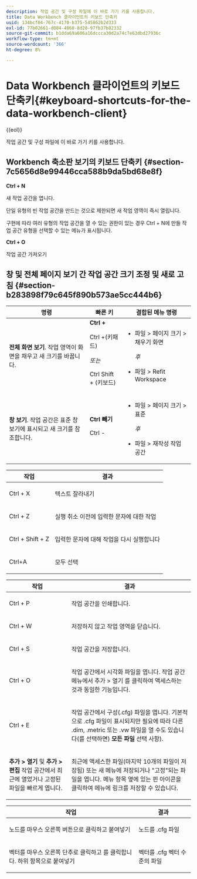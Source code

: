 ```yaml
---
description: 작업 공간 및 구성 파일에 이 바로 가기 키를 사용합니다.
title: Data Workbench 클라이언트의 키보드 단축키
uuid: 134bcf04-767c-4170-b375-545862b2d333
exl-id: 77b02661-d084-4860-8d28-97fb37b82332
source-git-commit: b1dda69a606a16dccca30d2a74c7e63dbd27936c
workflow-type: tm+mt
source-wordcount: '366'
ht-degree: 8%

---
```


# Data Workbench 클라이언트의 키보드 단축키{#keyboard-shortcuts-for-the-data-workbench-client}

{{eol}}

작업 공간 및 구성 파일에 이 바로 가기 키를 사용합니다.

## Workbench 축소판 보기의 키보드 단축키 {#section-7c5656d8e99446cca588b9da5bd68e8f}

**Ctrl + N**

새 작업 공간을 엽니다.

단일 유형의 빈 작업 공간을 만드는 것으로 제한되면 새 작업 영역이 즉시 열립니다.

구현에 따라 여러 유형의 작업 공간을 열 수 있는 권한이 있는 경우 Ctrl + N에 만들 작업 공간 유형을 선택할 수 있는 메뉴가 표시됩니다.

**Ctrl + O**

작업 공간 가져오기

## 창 및 전체 페이지 보기 간 작업 공간 크기 조정 및 새로 고침 {#section-b283898f79c645f890b573ae5cc444b6}

<table id="table_A01C514C99F043338D183A6839E03DEA"> 
 <thead> 
  <tr> 
   <th colname="col1" class="entry"> 명령 </th> 
   <th colname="col2" class="entry"> 빠른 키 </th> 
   <th colname="col3" class="entry"> 결합된 메뉴 명령 </th> 
  </tr>
 </thead>
 <tbody> 
  <tr> 
   <td colname="col1"> <p><b>전체 화면 보기</b>. 작업 영역이 화면을 채우고 새 크기를 바꿉니다. </p> </td> 
   <td colname="col2"><b>Ctrl +</b> <p>Ctrl +(키패드) </p> <p><i>또는</i> </p> <p>Ctrl Shift + (키보드) </p> </td> 
   <td colname="col3"> 
    <ul id="ul_C7C731B894D946D9916F50806F015857"> 
     <li id="li_452B4C119B1A40038A408CFFC53653A9"><span class="uicontrol"> 파일</span> &gt; <span class="uicontrol"> 페이지 크기</span> &gt; <span class="uicontrol"> 채우기 화면</span> <p><i>후</i> </p> </li> 
     <li id="li_DE9B8B31B9F24A6AA68A1D0DB886B501"><span class="uicontrol"> 파일</span> &gt; <span class="uicontrol"> Refit Workspace</span> </li> 
    </ul> </td> 
  </tr> 
  <tr> 
   <td colname="col1"> <p><b>창 보기</b>. 작업 공간은 표준 창 보기에 표시되고 새 크기를 참조합니다. </p> </td> 
   <td colname="col2"><b>Ctrl 빼기</b> <p>Ctrl - </p> </td> 
   <td colname="col3"> 
    <ul id="ul_3474B9EFD69343C09BC84E485D896C28"> 
     <li id="li_820BAED76FF24A5785E6D89C5C692DD5">파일 &gt; 페이지 크기 &gt; 표준 <p><i>후</i> </p> </li> 
     <li id="li_337789F282CE4C2C990C67B115782454">파일 &gt; 재작성 작업 공간 </li> 
    </ul> </td> 
  </tr> 
 </tbody> 
</table>

<!-- <a id="section_0597BF92E1AF4BCF9F1C8CEFFE52649A"></a> -->

<table id="table_B774FDAD85AD443897F0F9BC3EC843C7"> 
 <thead> 
  <tr> 
   <th colname="col1" class="entry"> 작업 </th> 
   <th colname="col2" class="entry"> 결과 </th> 
  </tr>
 </thead>
 <tbody> 
  <tr> 
   <td colname="col1"> <p>Ctrl + X </p> </td> 
   <td colname="col2"> <p>텍스트 잘라내기 </p> </td> 
  </tr> 
  <tr> 
   <td colname="col1"> <p>Ctrl + Z </p> </td> 
   <td colname="col2"> <p>실행 취소 이전에 입력한 문자에 대한 작업 </p> </td> 
  </tr> 
  <tr> 
   <td colname="col1"> <p>Ctrl + Shift + Z </p> </td> 
   <td colname="col2"> <p>입력한 문자에 대해 작업을 다시 실행합니다 </p> </td> 
  </tr> 
  <tr> 
   <td colname="col1"> <p>Ctrl+A </p> </td> 
   <td colname="col2"> <p>모두 선택 </p> </td> 
  </tr> 
 </tbody> 
</table>

<table id="table_BFCDE46CE5F64AF291A67EC488EF92A1"> 
 <thead> 
  <tr> 
   <th colname="col1" class="entry"> 작업 </th> 
   <th colname="col2" class="entry"> 결과 </th> 
  </tr>
 </thead>
 <tbody> 
  <tr> 
   <td colname="col1"> <p>Ctrl + P </p> </td> 
   <td colname="col2"> <p>작업 공간을 인쇄합니다. </p> </td> 
  </tr> 
  <tr> 
   <td colname="col1"> <p>Ctrl + W </p> </td> 
   <td colname="col2"> <p>저장하지 않고 작업 영역을 닫습니다. </p> </td> 
  </tr> 
  <tr> 
   <td colname="col1"> <p>Ctrl + S </p> </td> 
   <td colname="col2"> <p>작업 공간을 저장합니다. </p> </td> 
  </tr> 
  <tr> 
   <td colname="col1"> <p>Ctrl + O </p> </td> 
   <td colname="col2"> <p>작업 공간에서 시각화 파일을 엽니다. 작업 공간 메뉴에서 추가 &gt; 열기 를 클릭하여 액세스하는 것과 동일한 기능입니다. </p> </td> 
  </tr> 
  <tr> 
   <td colname="col1"> <p>Ctrl + E </p> </td> 
   <td colname="col2"> <p>작업 공간에서 구성(.cfg) 파일을 엽니다. 기본적으로 .cfg 파일이 표시되지만 필요에 따라 다른 .dim, .metric 또는 .vw 파일을 열 수도 있습니다(를 선택하면) <b>모든 파일</b> 선택 사항). </p> </td> 
  </tr> 
  <tr> 
   <td colname="col1"> <p><b>추가 &gt; 열기</b> 및 <b>추가 &gt; 편집</b> 작업 공간에서 최근에 열었거나 고정된 파일을 빠르게 엽니다. </p> </td> 
   <td colname="col2"> <p>최근에 액세스한 파일(마지막 10개의 파일이 저장됨) 또는 새 메뉴에 저장되거나 "고정"되는 파일을 엽니다. 메뉴 항목 옆에 있는 핀 아이콘을 클릭하여 메뉴에 링크를 저장할 수 있습니다. </p> </td> 
  </tr> 
 </tbody> 
</table>

<table id="table_99414A5999F94A2EAB2BBBA27EE487F5"> 
 <thead> 
  <tr> 
   <th colname="col1" class="entry"> 작업 </th> 
   <th colname="col2" class="entry"> 결과 </th> 
  </tr>
 </thead>
 <tbody> 
  <tr> 
   <td colname="col1"> <p>노드를 마우스 오른쪽 버튼으로 클릭하고 <span class="uicontrol"> 붙여넣기</span> </p> </td> 
   <td colname="col2"> <p>노드를 <span class="filepath"> .cfg</span> 파일 </p> </td> 
  </tr> 
  <tr> 
   <td colname="col1"> <p>벡터를 마우스 오른쪽 단추로 클릭하고 를 클릭합니다. <span class="uicontrol"> 하위 항목으로 붙여넣기</span> </p> </td> 
   <td colname="col2"> <p>벡터를 <span class="filepath"> .cfg</span> 벡터 수준의 파일 </p> </td> 
  </tr> 
 </tbody> 
</table>
